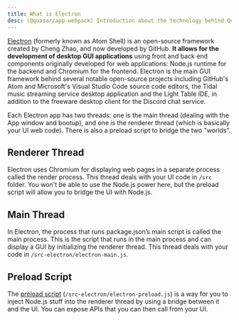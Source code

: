```yaml
---
title: What is Electron
desc: (@quasar/app-webpack) Introduction about the technology behind Quasar desktop apps.
---
```

[Electron](https://electronjs.org/) (formerly known as Atom Shell) is an open-source framework created by Cheng Zhao, and now developed by GitHub. **It allows for the development of desktop GUI applications** using front and back end components originally developed for web applications: Node.js runtime for the backend and Chromium for the frontend. Electron is the main GUI framework behind several notable open-source projects including GitHub's Atom and Microsoft's Visual Studio Code source code editors, the Tidal music streaming service desktop application and the Light Table IDE, in addition to the freeware desktop client for the Discord chat service.

Each Electron app has two threads: one is the main thread (dealing with the App window and bootup), and one is the renderer thread (which is basically your UI web code). There is also a preload script to bridge the two "worlds".

## Renderer Thread
Electron uses Chromium for displaying web pages in a separate process called the render process. This thread deals with your UI code in `/src` folder. You won't be able to use the Node.js power here, but the preload script will allow you to bridge the UI with Node.js.

## Main Thread
In Electron, the process that runs package.json’s main script is called the main process. This is the script that runs in the main process and can display a GUI by initializing the renderer thread. This thread deals with your code in `/src-electron/electron-main.js`.

## Preload Script
The [preload script](/quasar-cli-webpack/developing-electron-apps/electron-preload-script) (`/src-electron/electron-preload.js`) is a way for you to inject Node.js stuff into the renderer thread by using a bridge between it and the UI. You can expose APIs that you can then call from your UI.
